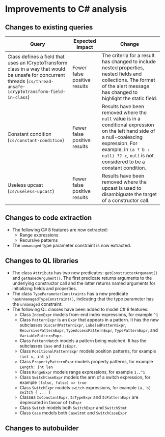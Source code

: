 # Improvements to C# analysis

## Changes to existing queries

| **Query**                    | **Expected impact**    | **Change**                        |
|------------------------------|------------------------|-----------------------------------|
| Class defines a field that uses an ICryptoTransform class in a way that would be unsafe for concurrent threads (`cs/thread-unsafe-icryptotransform-field-in-class`) | Fewer false positive results | The criteria for a result has changed to include nested properties, nested fields and collections. The format of the alert message has changed to highlight the static field. |
| Constant condition (`cs/constant-condition`) | Fewer false positive results | Results have been removed where the `null` value is in a conditional expression on the left hand side of a null-coalescing expression. For example, in `(a ? b : null) ?? c`, `null` is not considered to be a constant condition. |
| Useless upcast (`cs/useless-upcast`) | Fewer false positive results | Results have been removed where the upcast is used to disambiguate the target of a constructor call. |

## Changes to code extraction

* The following C# 8 features are now extracted:
    - Range expressions
    - Recursive patterns
* The `unmanaged` type parameter constraint is now extracted.

## Changes to QL libraries

* The class `Attribute` has two new predicates: `getConstructorArgument()` and `getNamedArgument()`. The first predicate returns arguments to the underlying constructor call and the latter returns named arguments for initializing fields and properties.
* The class `TypeParameterConstraints` has a new predicate `hasUnmanagedTypeConstraint()`, indicating that the type parameter has the `unmanaged` constraint.
* The following QL classes have been added to model C# 8 features:
    - Class `IndexExpr` models from-end index expressions, for example `^1`
    - Class `PatternExpr` is an `Expr` that appears in a pattern. It has the new subclasses `DiscardPatternExpr`, `LabeledPatternExpr`, `RecursivePatternExpr`, `TypeAccessPatternExpr`, `TypePatternExpr`, and `VariablePatternExpr`.
    - Class `PatternMatch` models a pattern being matched. It has the subclasses `Case` and `IsExpr`.
    - Class `PositionalPatternExpr` models position patterns, for example `(int x, int y)`
    - Class `PropertyPatternExpr` models property patterns, for example `Length: int len`
    - Class `RangeExpr` models range expressions, for example `1..^1`
    - Class `SwitchCaseExpr` models the arm of a switch expression, for example `(false, false) => true`
    - Class `SwitchExpr` models `switch` expressions, for example `(a, b) switch { ... }`
    - Classes `IsConstantExpr`, `IsTypeExpr` and `IsPatternExpr` are deprecated in favour of `IsExpr`
    - Class `Switch` models both `SwitchExpr` and `SwitchStmt`
    - Class `Case` models both `CaseStmt` and `SwitchCaseExpr`

## Changes to autobuilder
